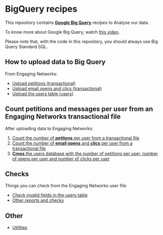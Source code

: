 # BigQuery recipes

This repository contains **[Google Big Query](https://bigquery.cloud.google.com/)** recipes to Analyse our data.

To know more about Google Big Query, watch [this video](https://www.youtube.com/watch?v=eyBK9nj-7AA).

Please note that, with the code in this repository, you should always use Big Query Standard SQL.

## How to **upload data** to Big Query

From Engaging Networks:

* [Upload petitions (transactional)](upload-petitions-transactional.md)
* [Upload email opens and clics (transactional)](upload-mails-transactional.md)
* [Upload the users table (users)](upload-users-table.md)

## Count **petitions and messages per user** from an Engaging Networks transactional file

After uploading data to Engaging Networks:

1. [Count the number of **petitons** per user from a transactional file](count-petitions-per-user-from-transactional.sql)
2. [Count the number of **email opens** and **clics** per user from a transactional file](count-messages-per-user-from-transactional.sql)
3. [**Cross** the users database with the number of petitions per user, number of opens per user and number of clicks per user](cross-signups-opens-clics-with-users.sql)

## Checks

Things you can check from the Engaging Networks user file:

* [Check invalid fields in the users table](check-invalid-from-users.sql)
* [Other reports and checks](other-reports.sql)

## Other

* [Utilities](utilities.sql)
